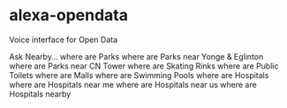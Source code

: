 # alexa-opendata
Voice interface for Open Data


Ask Nearby…
where are Parks
where are Parks near Yonge & Eglinton
where are Parks near CN Tower
where are Skating Rinks
where are Public Toilets
where are Malls
where are Swimming Pools
where are Hospitals
where are Hospitals near me
where are Hospitals near us
where are Hospitals nearby
